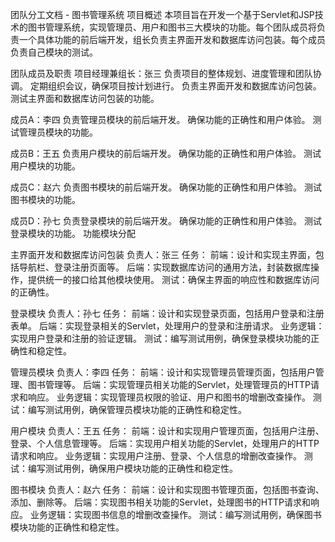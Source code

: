 团队分工文档 - 图书管理系统
项目概述
本项目旨在开发一个基于Servlet和JSP技术的图书管理系统，实现管理员、用户和图书三大模块的功能。每个团队成员将负责一个具体功能的前后端开发，组长负责主界面开发和数据库访问包装。每个成员负责自己模块的测试。

团队成员及职责
项目经理兼组长：张三
负责项目的整体规划、进度管理和团队协调。
定期组织会议，确保项目按计划进行。
负责主界面开发和数据库访问包装。
测试主界面和数据库访问包装的功能。

成员A：李四
负责管理员模块的前后端开发。
确保功能的正确性和用户体验。
测试管理员模块的功能。

成员B：王五
负责用户模块的前后端开发。
确保功能的正确性和用户体验。
测试用户模块的功能。

成员C：赵六
负责图书模块的前后端开发。
确保功能的正确性和用户体验。
测试图书模块的功能。

成员D：孙七
负责登录模块的前后端开发。
确保功能的正确性和用户体验。
测试登录模块的功能。
功能模块分配

主界面开发和数据库访问包装
负责人：张三
任务：
前端：设计和实现主界面，包括导航栏、登录注册页面等。
后端：实现数据库访问的通用方法，封装数据库操作，提供统一的接口给其他模块使用。
测试：确保主界面的响应性和数据库访问的正确性。

登录模块
负责人：孙七
任务：
前端：设计和实现登录页面，包括用户登录和注册表单。
后端：实现登录相关的Servlet，处理用户的登录和注册请求。
业务逻辑：实现用户登录和注册的验证逻辑。
测试：编写测试用例，确保登录模块功能的正确性和稳定性。

管理员模块
负责人：李四
任务：
前端：设计和实现管理员管理页面，包括用户管理、图书管理等。
后端：实现管理员相关功能的Servlet，处理管理员的HTTP请求和响应。
业务逻辑：实现管理员权限的验证、用户和图书的增删改查操作。
测试：编写测试用例，确保管理员模块功能的正确性和稳定性。

用户模块
负责人：王五
任务：
前端：设计和实现用户管理页面，包括用户注册、登录、个人信息管理等。
后端：实现用户相关功能的Servlet，处理用户的HTTP请求和响应。
业务逻辑：实现用户注册、登录、个人信息的增删改查操作。
测试：编写测试用例，确保用户模块功能的正确性和稳定性。

图书模块
负责人：赵六
任务：
前端：设计和实现图书管理页面，包括图书查询、添加、删除等。
后端：实现图书相关功能的Servlet，处理图书的HTTP请求和响应。
业务逻辑：实现图书信息的增删改查操作。
测试：编写测试用例，确保图书模块功能的正确性和稳定性。
